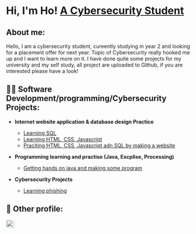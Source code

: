 <h1>Hi, I'm Ho! <a href="https://www.linkedin.com/in/siu-ho-yin-56030126a/"> A Cybersecurity Student</a></h1>

<h2>About me:</h2>
Hello, I am a cybersecurity student, cureently studying in year 2 and looking for a placement offer for next year.
Topic of Cybersecurity really hooked me up and I want to learn more on it.
I have done quite some projects for my university and my self study, all project are uploaded to Github, if you are interested please have a look!

<h2>👨‍💻 Software Development/programming/Cybersecurity Projects:</h2>

- <b>Internet website application & database design Practice</b>
  - [Learning SQL](https://github.com/Shecklock/SQL_first_try)
  - [Learning HTML, CSS, Javascript](https://github.com/Shecklock/First_time_getting_hands_on_html-CSS)
  - [Praciting HTML, CSS, Javascript adn SQL by making a website](https://github.com/Shecklock/Basic_online_projects_management_system)
    
- <b>Programming learning and practise (Java, Escplise, Processing)</b>
  - [Getting hands on java and making some program](https://github.com/Shecklock/Programming_summary)

- <b>Cybersecurity Projects</b>
  - [Learning phishing](https://github.com/Shecklock/Phishing_with_beef)
    
<h2> 🤳 Other profile:</h2>

[<img align="left" alt="JoshMadakor | LinkedIn" width="22px" src="https://cdn.jsdelivr.net/npm/simple-icons@v3/icons/linkedin.svg" />][linkedin]

[linkedin]: https://www.linkedin.com/in/siu-ho-yin-56030126a/
